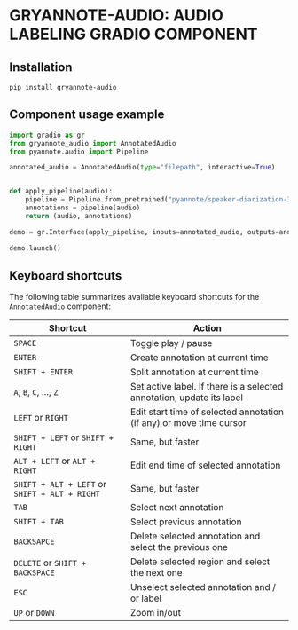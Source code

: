 # GRYANNOTE-AUDIO: AUDIO LABELING GRADIO COMPONENT

## Installation

```shell
pip install gryannote-audio
```

## Component usage example

```python
import gradio as gr
from gryannote_audio import AnnotatedAudio
from pyannote.audio import Pipeline

annotated_audio = AnnotatedAudio(type="filepath", interactive=True)


def apply_pipeline(audio):
    pipeline = Pipeline.from_pretrained("pyannote/speaker-diarization-3.1")
    annotations = pipeline(audio)
    return (audio, annotations)

demo = gr.Interface(apply_pipeline, inputs=annotated_audio, outputs=annotated_audio)

demo.launch()
```



## Keyboard shortcuts

The following table summarizes available keyboard shortcuts for the `AnnotatedAudio` component:

| Shortcut                                      | Action                                                                |
| --------------------------------------------- | --------------------------------------------------------------------- |
| `SPACE`                                       | Toggle play / pause                                                   |
| `ENTER`                                       | Create annotation at current time                                     |
| `SHIFT + ENTER`                               | Split annotation at current time                                      |
| `A`, `B`, `C`, ..., `Z`                       | Set active label. If there is a selected annotation, update its label |
| `LEFT` or `RIGHT`                             | Edit start time of selected annotation (if any) or move time cursor   |
| `SHIFT + LEFT` or `SHIFT + RIGHT`             | Same, but faster                                                      |
|`ALT + LEFT` or `ALT + RIGHT`                  | Edit end time of selected annotation                                  |
| `SHIFT + ALT + LEFT` or `SHIFT + ALT + RIGHT` | Same, but faster                                                      |
| `TAB`                                         | Select next annotation                                                |
| `SHIFT + TAB`                                 | Select previous annotation                                            |
|`BACKSAPCE`                                    | Delete selected annotation and select the previous one                |
|`DELETE` or `SHIFT + BACKSPACE`                | Delete selected region and select the next one                        |
|`ESC`                                          | Unselect selected annotation and / or label                           |
| `UP` or `DOWN`                                | Zoom in/out                                                           |
